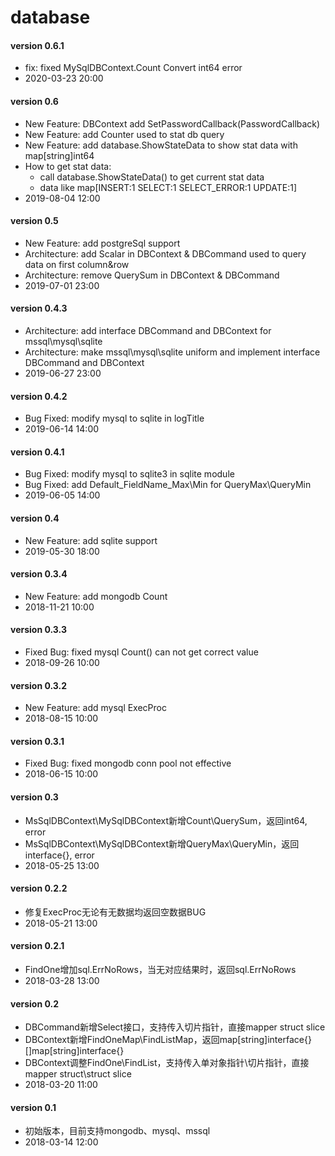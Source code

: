 # database


#### version 0.6.1
* fix: fixed MySqlDBContext.Count Convert int64 error
* 2020-03-23 20:00

#### version 0.6
* New Feature: DBContext add SetPasswordCallback(PasswordCallback)
* New Feature: add Counter used to stat db query
* New Feature: add database.ShowStateData to show stat data with map[string]int64
* How to get stat data:
    - call database.ShowStateData() to get current stat data
    - data like map[INSERT:1 SELECT:1 SELECT_ERROR:1 UPDATE:1] 
* 2019-08-04 12:00

#### version 0.5
* New Feature: add postgreSql support
* Architecture: add Scalar in DBContext & DBCommand used to query data on first column&row
* Architecture: remove QuerySum in DBContext & DBCommand
* 2019-07-01 23:00

#### version 0.4.3
* Architecture: add interface DBCommand and DBContext for mssql\mysql\sqlite
* Architecture: make mssql\mysql\sqlite uniform and implement interface DBCommand and DBContext
* 2019-06-27 23:00

#### version 0.4.2
* Bug Fixed: modify mysql to sqlite in logTitle
* 2019-06-14 14:00

#### version 0.4.1
* Bug Fixed: modify mysql to sqlite3 in sqlite module
* Bug Fixed: add Default_FieldName_Max\Min for QueryMax\QueryMin
* 2019-06-05 14:00

#### version 0.4
* New Feature: add sqlite support
* 2019-05-30 18:00

#### version 0.3.4
* New Feature: add mongodb Count
* 2018-11-21 10:00

#### version 0.3.3
* Fixed Bug: fixed mysql Count() can not get correct value
* 2018-09-26 10:00

#### version 0.3.2
* New Feature: add mysql ExecProc
* 2018-08-15 10:00

#### version 0.3.1
* Fixed Bug: fixed mongodb conn pool not effective
* 2018-06-15 10:00

#### version 0.3
* MsSqlDBContext\MySqlDBContext新增Count\QuerySum，返回int64, error
* MsSqlDBContext\MySqlDBContext新增QueryMax\QueryMin，返回interface{}, error
* 2018-05-25 13:00

#### version 0.2.2
* 修复ExecProc无论有无数据均返回空数据BUG
* 2018-05-21 13:00

#### version 0.2.1
* FindOne增加sql.ErrNoRows，当无对应结果时，返回sql.ErrNoRows
* 2018-03-28 13:00

#### version 0.2
* DBCommand新增Select接口，支持传入切片指针，直接mapper struct slice
* DBContext新增FindOneMap\FindListMap，返回map[string]interface{}\[]map[string]interface{}
* DBContext调整FindOne\FindList，支持传入单对象指针\切片指针，直接mapper struct\struct slice
* 2018-03-20 11:00

#### version 0.1
* 初始版本，目前支持mongodb、mysql、mssql
* 2018-03-14 12:00